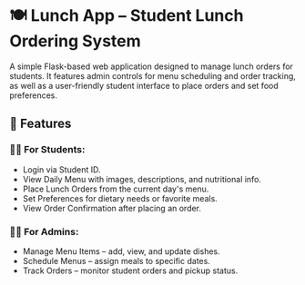 # 🍽 Lunch App – Student Lunch Ordering System
A simple Flask-based web application designed to manage lunch orders for students. It features admin controls for menu scheduling and order tracking, as well as a user-friendly student interface to place orders and set food preferences.

## 🚀 Features
### 👨‍🎓 For Students:
- Login via Student ID.
- View Daily Menu with images, descriptions, and nutritional info.
- Place Lunch Orders from the current day's menu.
- Set Preferences for dietary needs or favorite meals.
- View Order Confirmation after placing an order.
### 🧑‍💼 For Admins:
- Manage Menu Items – add, view, and update dishes.
- Schedule Menus – assign meals to specific dates.
- Track Orders – monitor student orders and pickup status.
